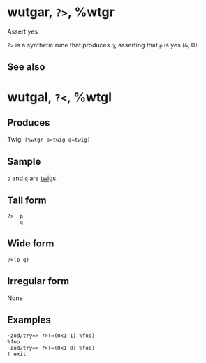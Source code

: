 wutgar, `?>`, %wtgr
============================

Assert yes

`?>` is a synthetic rune that produces `q`, asserting that `p` is yes
(`&`, 0).

See also
--------

wutgal, `?<`, %wtgl
============================

Produces
--------

Twig: `[%wtgr p=twig q=twig]`

Sample
------

`p` and `q` are [twig]()s.

Tall form
---------

    ?>  p
        q

Wide form
---------

    ?>(p q)

Irregular form
--------------

None

Examples
--------

    ~zod/try=> ?>(=(0x1 1) %foo)
    %foo
    ~zod/try=> ?>(=(0x1 0) %foo)
    ! exit
